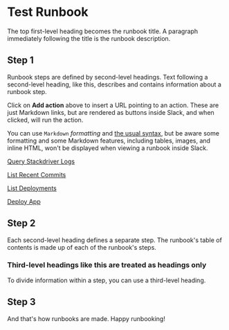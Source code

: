 # Test Runbook

The top first-level heading becomes the runbook title. A paragraph immediately following the title is the runbook description.

## Step 1

Runbook steps are defined by second-level headings. Text following a second-level heading, like this, describes and contains information about a runbook step.

Click on **Add action** above to insert a URL pointing to an action. These are just Markdown links, but are rendered as buttons inside Slack, and when clicked, will run the action.

You can use `Markdown` *formatting* and [the usual syntax](https://github.com/adam-p/markdown-here/wiki/Markdown-Cheatsheet), but be aware some formatting and some Markdown features, including tables, images, and inline HTML, won't be displayed when viewing a runbook inside Slack.


[Query Stackdriver Logs](https://console.transposit.com/mc/t/yoko-test-mc-team/actions/query_stackdriver_logs)

[List Recent Commits](https://console.transposit.com/mc/t/yoko-test-mc-team/actions/list_recent_commits)

[List Deployments](https://console.transposit.com/mc/t/yoko-test-mc-team/actions/list_deployments)

[Deploy App](https://console.transposit.com/mc/t/yoko-test-mc-team/actions/deploy_app)



## Step 2

Each second-level heading defines a separate step. The runbook's table of contents is made up of each of the runbook's steps.

### Third-level headings like this are treated as headings only

To divide information within a step, you can use a third-level heading.

## Step 3

And that's how runbooks are made. Happy runbooking!